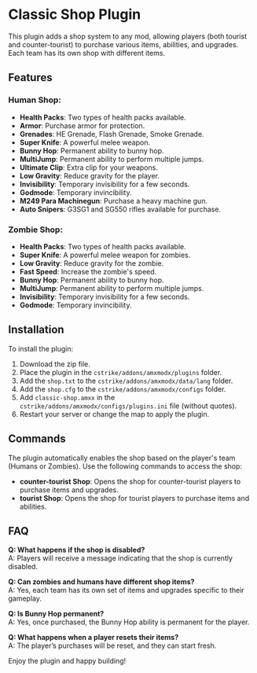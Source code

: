 # Classic Shop Plugin

This plugin adds a shop system to any mod, allowing players (both tourist and counter-tourist) to purchase various items, abilities, and upgrades. Each team has its own shop with different items.

## Features

### Human Shop:
- **Health Packs**: Two types of health packs available.
- **Armor**: Purchase armor for protection.
- **Grenades**: HE Grenade, Flash Grenade, Smoke Grenade.
- **Super Knife**: A powerful melee weapon.
- **Bunny Hop**: Permanent ability to bunny hop.
- **MultiJump**: Permanent ability to perform multiple jumps.
- **Ultimate Clip**: Extra clip for your weapons.
- **Low Gravity**: Reduce gravity for the player.
- **Invisibility**: Temporary invisibility for a few seconds.
- **Godmode**: Temporary invincibility.
- **M249 Para Machinegun**: Purchase a heavy machine gun.
- **Auto Snipers**: G3SG1 and SG550 rifles available for purchase.

### Zombie Shop:
- **Health Packs**: Two types of health packs available.
- **Super Knife**: A powerful melee weapon for zombies.
- **Low Gravity**: Reduce gravity for the zombie.
- **Fast Speed**: Increase the zombie's speed.
- **Bunny Hop**: Permanent ability to bunny hop.
- **MultiJump**: Permanent ability to perform multiple jumps.
- **Invisibility**: Temporary invisibility for a few seconds.
- **Godmode**: Temporary invincibility.

## Installation

To install the plugin:

1. Download the zip file.
2. Place the plugin in the `cstrike/addons/amxmodx/plugins` folder.
3. Add the `shop.txt` to the `cstrike/addons/amxmodx/data/lang` folder.
4. Add the `shop.cfg` to the `cstrike/addons/amxmodx/configs` folder.
5. Add `classic-shop.amxx` in the `cstrike/addons/amxmodx/configs/plugins.ini` file (without quotes).
6. Restart your server or change the map to apply the plugin.

## Commands

The plugin automatically enables the shop based on the player's team (Humans or Zombies). Use the following commands to access the shop:

- **counter-tourist Shop**: Opens the shop for counter-tourist players to purchase items and upgrades.
- **tourist Shop**: Opens the shop for tourist players to purchase items and abilities.

## FAQ

**Q: What happens if the shop is disabled?**  
A: Players will receive a message indicating that the shop is currently disabled.

**Q: Can zombies and humans have different shop items?**  
A: Yes, each team has its own set of items and upgrades specific to their gameplay.

**Q: Is Bunny Hop permanent?**  
A: Yes, once purchased, the Bunny Hop ability is permanent for the player.

**Q: What happens when a player resets their items?**  
A: The player’s purchases will be reset, and they can start fresh.


Enjoy the plugin and happy building!
